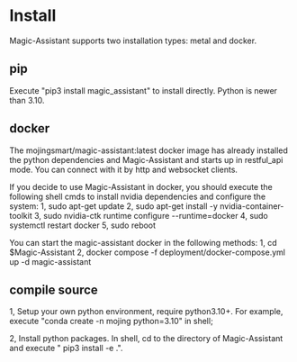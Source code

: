 # Install
Magic-Assistant supports two installation types: metal and docker.
## pip
Execute "pip3 install magic_assistant" to install directly. Python is newer than 3.10. 
## docker
The mojingsmart/magic-assistant:latest docker image has already installed the python dependencies and Magic-Assistant and starts up in restful_api mode.
You can connect with it by http and websocket clients.

If you decide to use Magic-Assistant in docker, you should execute the following shell cmds to install nvidia dependencies
and configure the system:
1, sudo apt-get update
2, sudo apt-get install -y nvidia-container-toolkit
3, sudo nvidia-ctk runtime configure --runtime=docker
4, sudo systemctl restart docker
5, sudo reboot

You can start the magic-assistant docker in the following methods:
1, cd $Magic-Assistant
2, docker compose -f deployment/docker-compose.yml up -d magic-assistant

## compile source
1, Setup your own python environment, require python3.10+. For example, execute "conda create -n mojing python=3.10" in shell;

2, Install python packages. In shell, cd to the directory of Magic-Assistant and execute " pip3 install -e .".
